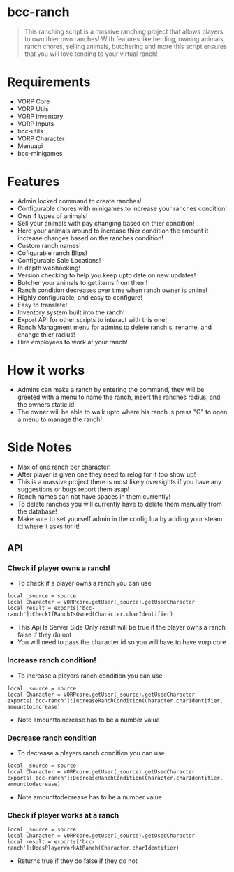 # bcc-ranch

> This ranching script is a massive ranching project that allows players to own thier own ranches! With features like herding, owning animals, ranch chores, selling animals, butchering and more this script ensures that you will love tending to your virtual ranch!

# Requirements
- VORP Core
- VORP Utils
- VORP Inventory
- VORP Inputs
- bcc-utils
- VORP Character
- Menuapi
- bcc-minigames

# Features
- Admin locked command to create ranches!
- Configurable chores with minigames to increase your ranches condition!
- Own 4 types of animals!
- Sell your animals with pay changing based on thier condition!
- Herd your animals around to increase thier condition the amount it increase changes based on the ranches condition!
- Custom ranch names!
- Cofigurable ranch Blips!
- Configurable Sale Locations!
- In depth webhooking!
- Version checking to help you keep upto date on new updates!
- Butcher your animals to get items from them!
- Ranch condition decreases over time when ranch owner is online!
- Highly configurable, and easy to configure!
- Easy to translate!
- Inventory system built into the ranch!
- Export API for other scripts to interact with this one!
- Ranch Managment menu for admins to delete ranch's, rename, and change thier radius!
- Hire employees to work at your ranch!

# How it works
- Admins can make a ranch by entering the command, they will be greeted with a menu to name the ranch, insert the ranches radius, and the owners static id!
- The owner will be able to walk upto where his ranch is press "G" to open a menu to manage the ranch!

# Side Notes
- Max of one ranch per character!
- After player is given one they need to relog for it too show up!
- This is a massive project there is most likely oversights if you have any suggestions or bugs report them asap!
- Ranch names can not have spaces in them currently!
- To delete ranches you will currently have to delete them manually from the database!
- Make sure to set yourself admin in the config.lua by adding your steam id where it asks for it!

## API

### Check if player owns a ranch!
- To check if a player owns a ranch you can use
```
local _source = source
local Character = VORPcore.getUser(_source).getUsedCharacter
local result = exports['bcc-ranch']:CheckIfRanchIsOwned(Character.charIdentifier)
```
- This Api Is Server Side Only result will be true if the player owns a ranch false if they do not
- You will need to pass the character id so you will have to have vorp core

### Increase ranch condition!
- To increase a players ranch condition you can use
```
local _source = source
local Character = VORPcore.getUser(_source).getUsedCharacter
exports['bcc-ranch']:IncreaseRanchCondition(Character.charIdentifier, amounttoincrease)
```
- Note amounttoincrease has to be a number value

### Decrease ranch condition
- To decrease a players ranch condition you can use
```
local _source = source
local Character = VORPcore.getUser(_source).getUsedCharacter
exports['bcc-ranch']:DecreaseRanchCondition(Character.charIdentifier, amounttodecrease)
```
- Note amounttodecrease has to be a number value

### Check if player works at a ranch
```
local _source = source
local Character = VORPcore.getUser(_source).getUsedCharacter
local result = exports['bcc-ranch']:DoesPlayerWorkAtRanch(Character.charIdentifier)
```
- Returns true if they do false if they do not